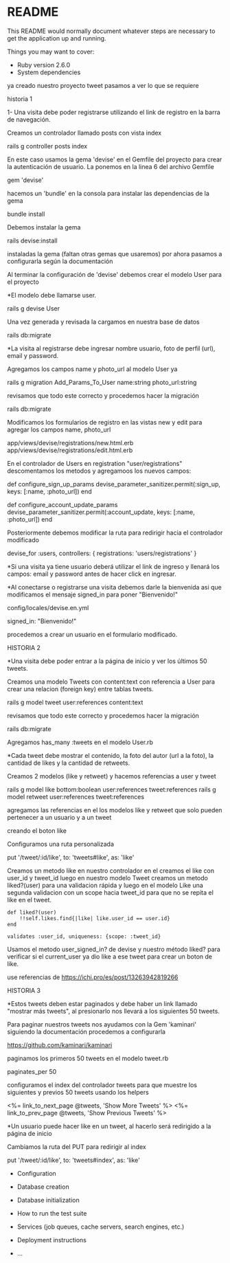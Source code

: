 # README

This README would normally document whatever steps are necessary to get the
application up and running.

Things you may want to cover:

* Ruby version
    2.6.0
* System dependencies



ya creado nuestro proyecto tweet pasamos a ver lo que se requiere

historia 1

1- Una visita debe poder registrarse utilizando el link de registro en la barra de navegación.

Creamos un controlador llamado posts con vista index

rails g controller posts index

En este caso usamos la gema 'devise' en el Gemfile del proyecto para crear la autenticación de usuario. La ponemos en la linea 6 del archivo Gemfile

gem 'devise'

hacemos un 'bundle' en la consola para instalar las dependencias de la gema

bundle install

Debemos instalar la gema 

rails devise:install

instaladas la gema (faltan otras gemas que usaremos) por ahora pasamos a configurarla según la documentación

Al terminar la configuración de 'devise' debemos crear el modelo User para el proyecto

*El modelo debe llamarse user.

rails g devise User

Una vez generada y revisada la cargamos en nuestra base de datos

rails db:migrate

*La visita al registrarse debe ingresar nombre usuario, foto de perfil (url), email y password.

Agregamos los campos name y photo_url al modelo User ya 

rails g migration Add_Params_To_User name:string photo_url:string

revisamos que todo este correcto y procedemos hacer la migración

rails db:migrate

Modificamos los formularios de registro en las vistas new y edit para agregar los campos name, photo_url

app/views/devise/registrations/new.html.erb
app/views/devise/registrations/edit.html.erb

En el controlador de Users en registration "user/registrations" descomentamos los metodos y agregamoos los nuevos campos: 



def configure_sign_up_params
    devise_parameter_sanitizer.permit(:sign_up, keys: [:name, :photo_url])
end

def configure_account_update_params
    devise_parameter_sanitizer.permit(:account_update, keys: [:name, :photo_url])
end

Posteriormente debemos modificar la ruta para redirigir hacia el controlador modificado

devise_for :users, controllers: {
    registrations: 'users/registrations'
  }

*Si una visita ya tiene usuario deberá utilizar el link de ingreso y llenará los campos: email y password antes de hacer click en ingresar.


*Al conectarse o registrarse una visita debemos darle la bienvenida asi que modificamos el mensaje signed_in para poner "Bienvenido!"

  config/locales/devise.en.yml 

  signed_in: "Bienvenido!"

  procedemos a crear un usuario en el formulario modificado.


  HISTORIA 2

*Una visita debe poder entrar a la página de inicio y ver los últimos 50 tweets.

Creamos una modelo Tweets con content:text con referencia a User para crear una relacion (foreign key) entre tablas tweets.

rails g model tweet user:references content:text

revisamos que todo este correcto y procedemos hacer la migración

rails db:migrate

Agregamos has_many :tweets en el modelo User.rb

*Cada tweet debe mostrar el contenido, la foto del autor (url a la foto), la cantidad de likes y la cantidad de retweets.

Creamos 2 modelos (like y retweet) y hacemos referencias a user y tweet

rails g model like bottom:boolean user:references tweet:references
rails g model retweet user:references tweet:references

agregamos las referencias en el los modelos like y retweet que solo pueden pertenecer a un usuario y a un tweet

creando el boton like

Configuramos una ruta personalizada

put '/tweet/:id/like', to: 'tweets#like', as: 'like'

Creamos un metodo like en nuestro controlador en el creamos el like con user_id y tweet_id luego en nuestro modelo Tweet creamos un metodo liked?(user) para una validacion rápida y luego en el modelo Like una segunda validacion con un scope hacia tweet_id para que no se repita el like en el tweet.

    def liked?(user)
        !!self.likes.find{|like| like.user_id == user.id}        
    end

    validates :user_id, uniqueness: {scope: :tweet_id}

Usamos el metodo user_signed_in? de devise y nuestro método liked? para verificar si el current_user ya dio like a ese tweet para crear un boton de like.

use referencias de https://ichi.pro/es/post/13263942819266

 HISTORIA 3

*Estos tweets deben estar paginados y debe haber un link llamado "mostrar más tweets", al
presionarlo nos llevará a los siguientes 50 tweets.

Para paginar nuestros tweets nos ayudamos con la Gem 'kaminari' siguiendo la documentación procedemos a configurarla

https://github.com/kaminari/kaminari

paginamos los primeros 50 tweets en el modelo tweet.rb

paginates_per 50

configuramos el index del controlador tweets para que muestre los siguientes y previos 50 tweets usando los helpers

<%= link_to_next_page @tweets, 'Show More Tweets' %>
<%= link_to_prev_page @tweets, 'Show Previous Tweets' %>


*Un usuario puede hacer like en un tweet, al hacerlo será redirigido a la página de inicio

Cambiamos la ruta del PUT para redirigir al index 

put '/tweet/:id/like', to: 'tweets#index', as: 'like'


* Configuration

* Database creation

* Database initialization

* How to run the test suite

* Services (job queues, cache servers, search engines, etc.)

* Deployment instructions

* ...
